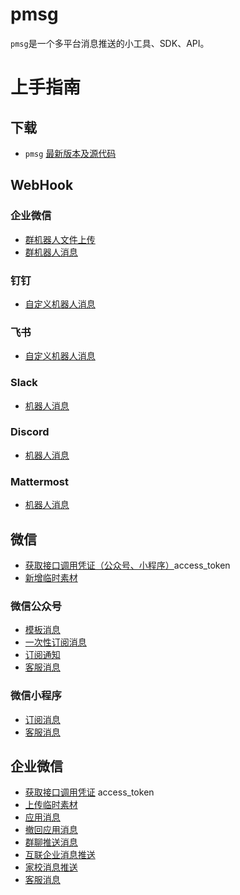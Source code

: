 # pmsg

`pmsg`是一个多平台消息推送的小工具、SDK、API。

# 上手指南

## 下载

* `pmsg` [最新版本及源代码](install.md)

## WebHook

### 企业微信

* [群机器人文件上传](weixin/work/bot_upload.md)
* [群机器人消息](weixin/work/bot_message.md)

### 钉钉

* [自定义机器人消息](dingtalk/bot_message.md)

### 飞书

* [自定义机器人消息](feishu/bot_message.md)

### Slack

* [机器人消息](slack/bot_message.md)

### Discord

* [机器人消息](discord/bot_message.md)

### Mattermost

* [机器人消息](mattermost/bot_message.md)

## 微信

* [获取接口调用凭证（公众号、小程序）](weixin/access_token.md)access_token
* [新增临时素材](weixin/media_upload.md)

### 微信公众号

* [模板消息](weixin/official_account_template_message.md)
* [一次性订阅消息](weixin/official_account_template_subscribe_message.md)
* [订阅通知](weixin/official_account_subscribe_message.md)
* [客服消息](weixin/official_account_customer_message.md)

### 微信小程序

* [订阅消息](weixin/miniprogram_subscribe_message.md)
* [客服消息](weixin/miniprogram_customer_message.md)

## 企业微信

* [获取接口调用凭证](weixin/work/access_token.md) access_token
* [上传临时素材](weixin/work/media_upload.md)
* [应用消息](weixin/work/app_message.md)
* [撤回应用消息](weixin/work/app_undo_message.md)
* [群聊推送消息](weixin/work/appchat_message.md)
* [互联企业消息推送](weixin/work/linkedcorp_message.md)
* [家校消息推送](weixin/work/externalcontact_message.md)
* [客服消息](weixin/work/customer_message.md)


